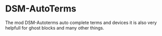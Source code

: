 # DSM-AutoTerms
The mod DSM-Autoterms auto complete terms and devices it is also very helpfull for ghost blocks and many other things.
